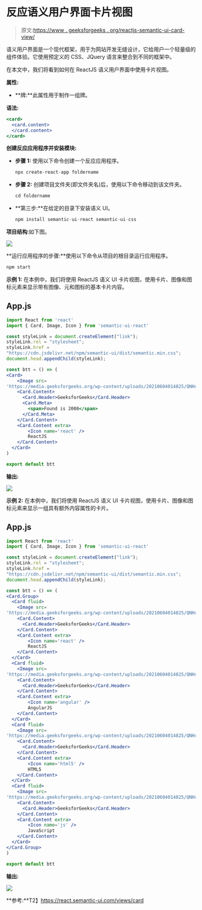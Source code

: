 # 反应语义用户界面卡片视图

> 原文:[https://www . geeksforgeeks . org/reactjs-semantic-ui-card-view/](https://www.geeksforgeeks.org/reactjs-semantic-ui-card-views/)

语义用户界面是一个现代框架，用于为网站开发无缝设计，它给用户一个轻量级的组件体验。它使用预定义的 CSS、JQuery 语言来整合到不同的框架中。

在本文中，我们将看到如何在 ReactJS 语义用户界面中使用卡片视图。

**属性:**

*   **牌:**此属性用于制作一组牌。

**语法:**

```jsx
<card>
  <card.content>
  </card.content>
</card>
```

**创建反应应用程序并安装模块:**

*   **步骤 1:** 使用以下命令创建一个反应应用程序。

    ```jsx
    npx create-react-app foldername
    ```

*   **步骤 2:** 创建项目文件夹(即文件夹名)后，使用以下命令移动到该文件夹。

    ```jsx
    cd foldername
    ```

*   **第三步:**在给定的目录下安装语义 UI。

    ```jsx
    npm install semantic-ui-react semantic-ui-css
    ```

**项目结构**:如下图。

![](img/f04ae0d8b722a9fff0bd9bd138b29c23.png)

**运行应用程序的步骤:**使用以下命令从项目的根目录运行应用程序。

```jsx
npm start
```

**示例 1:** 在本例中，我们将使用 ReactJS 语义 UI 卡片视图，使用卡片、图像和图标元素来显示带有图像、元和图标的基本卡片内容。

## App.js

```jsx
import React from 'react'
import { Card, Image, Icon } from 'semantic-ui-react'

const styleLink = document.createElement("link");
styleLink.rel = "stylesheet";
styleLink.href = 
"https://cdn.jsdelivr.net/npm/semantic-ui/dist/semantic.min.css";
document.head.appendChild(styleLink);

const btt = () => (
<Card>
    <Image src=
'https://media.geeksforgeeks.org/wp-content/uploads/20210604014825/QNHrwL2q-100x100.jpg' size='small' />
    <Card.Content>
      <Card.Header>GeeksforGeeks</Card.Header>
      <Card.Meta>
        <span>Found is 2008</span>
      </Card.Meta>
    </Card.Content>
    <Card.Content extra>
        <Icon name='react' />
        ReactJS
    </Card.Content>
  </Card>
)

export default btt
```

**输出:**

![](img/2622b6c19011232bbc6eefa928c6456f.png)

**示例 2:** 在本例中，我们将使用 ReactJS 语义 UI 卡片视图，使用卡片、图像和图标元素来显示一组具有额外内容属性的卡片。

## App.js

```jsx
import React from 'react'
import { Card, Image, Icon } from 'semantic-ui-react'

const styleLink = document.createElement("link");
styleLink.rel = "stylesheet";
styleLink.href = 
"https://cdn.jsdelivr.net/npm/semantic-ui/dist/semantic.min.css";
document.head.appendChild(styleLink);

const btt = () => (
<Card.Group>
  <Card fluid>
    <Image src=
'https://media.geeksforgeeks.org/wp-content/uploads/20210604014825/QNHrwL2q-100x100.jpg' size='small' />
    <Card.Content>
      <Card.Header>GeeksforGeeks</Card.Header>
    </Card.Content>
    <Card.Content extra>
        <Icon name='react' />
        ReactJS
    </Card.Content>
  </Card>
  <Card fluid>
    <Image src=
'https://media.geeksforgeeks.org/wp-content/uploads/20210604014825/QNHrwL2q-100x100.jpg' size='small' />
    <Card.Content>
      <Card.Header>GeeksforGeeks</Card.Header>
    </Card.Content>
    <Card.Content extra>
        <Icon name='angular' />
        AngularJS
    </Card.Content>
  </Card>
  <Card fluid>
    <Image src=
'https://media.geeksforgeeks.org/wp-content/uploads/20210604014825/QNHrwL2q-100x100.jpg' size='small' />
    <Card.Content>
      <Card.Header>GeeksforGeeks</Card.Header>
    </Card.Content>
    <Card.Content extra>
        <Icon name='html5' />
        HTML5
    </Card.Content>
  </Card>
  <Card fluid>
    <Image src=
'https://media.geeksforgeeks.org/wp-content/uploads/20210604014825/QNHrwL2q-100x100.jpg' size='small' />
    <Card.Content>
      <Card.Header>GeeksforGeeks</Card.Header>
    </Card.Content>
    <Card.Content extra>
        <Icon name='js' />
        JavaScript
    </Card.Content>
  </Card>
</Card.Group>
)

export default btt
```

**输出:**

![](img/002d79cd7861868ee068e7dc4cf66f85.png)

**参考:**T2】https://react.semantic-ui.com/views/card